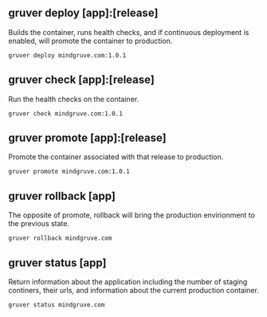 ## gruver deploy [app]:[release]
Builds the container, runs health checks, and if continuous deployment is enabled, will promote the container to production.

    gruver deploy mindgruve.com:1.0.1

## gruver check [app]:[release]
Run the health checks on the container.

    gruver check mindgruve.com:1.0.1

## gruver promote [app]:[release]
Promote the container associated with that release to production.   

    gruver promote mindgruve.com:1.0.1

## gruver rollback [app]
The opposite of promote, rollback will bring the production envirionment to the previous state.

    gruver rollback mindgruve.com

## gruver status [app]
Return information about the application including the number of staging continers, their urls, and information about the current production container.

    gruver status mindgruve.com
